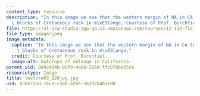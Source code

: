 ```yaml
---
content_type: resource
description: "In this image we see that the western margin of NA in CA today has outcropping\
  \ blocks of Cretaceous rock in m\xE9lange. Courtesy of Prof. Burchfiel."
file: https://ol-ocw-studio-app-qa.s3.amazonaws.com/courses/12-114-field-geology-i-fall-2005/030e735d7ec8c38ba28e262d2b4b1e00_lecture03_128jpg.jpg
file_type: image/jpeg
image_metadata:
  caption: "In this image we see that the western margin of NA in CA today has outcropping\
    \ blocks of Cretaceous rock in m\xE9lange."
  credit: Courtesy of Prof. Burchfiel.
  image-alt: Outcrops of melange in California.
parent_uid: 0d9c484b-80f9-4a68-326d-ffc0706d85ca
resourcetype: Image
title: lecture03_128jpg.jpg
uid: 030e735d-7ec8-c38b-a28e-262d2b4b1e00
---
```

